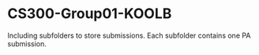 # CS300-Group01-KOOLB
Including subfolders to store submissions. Each subfolder contains one PA submission.